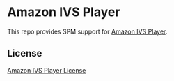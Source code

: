 # Amazon IVS Player

This repo provides SPM support for [Amazon IVS Player](https://docs.aws.amazon.com/ivs/latest/userguide/player-ios.html).

## License 

[Amazon IVS Player License](https://player.live-video.net/LICENSE.txt)
